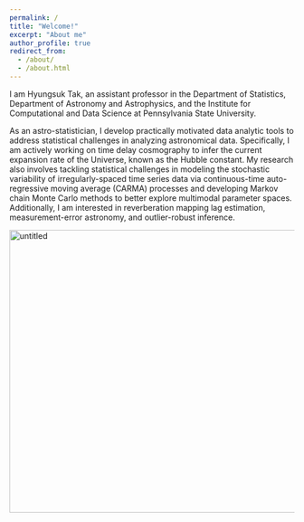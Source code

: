 ```yaml
---
permalink: /
title: "Welcome!"
excerpt: "About me"
author_profile: true
redirect_from: 
  - /about/
  - /about.html
---
```


I am Hyungsuk Tak, an assistant professor in the Department of Statistics, Department of Astronomy and Astrophysics, and the Institute for Computational and Data Science at Pennsylvania State University.

As an astro-statistician, I develop practically motivated data analytic tools to address statistical challenges in analyzing astronomical data. Specifically, I am actively working on time delay cosmography to infer the current expansion rate of the Universe, known as the Hubble constant. My research also involves tackling statistical challenges in modeling the stochastic variability of irregularly-spaced time series data via continuous-time auto-regressive moving average (CARMA) processes and developing Markov chain Monte Carlo methods to better explore multimodal parameter spaces. Additionally, I am interested in reverberation mapping lag estimation, measurement-error astronomy, and outlier-robust inference.

<img src="https://hyungsuktak.github.io/images/overview.jpg" width='750' height='500' alt="untitled" class="inline"/>
